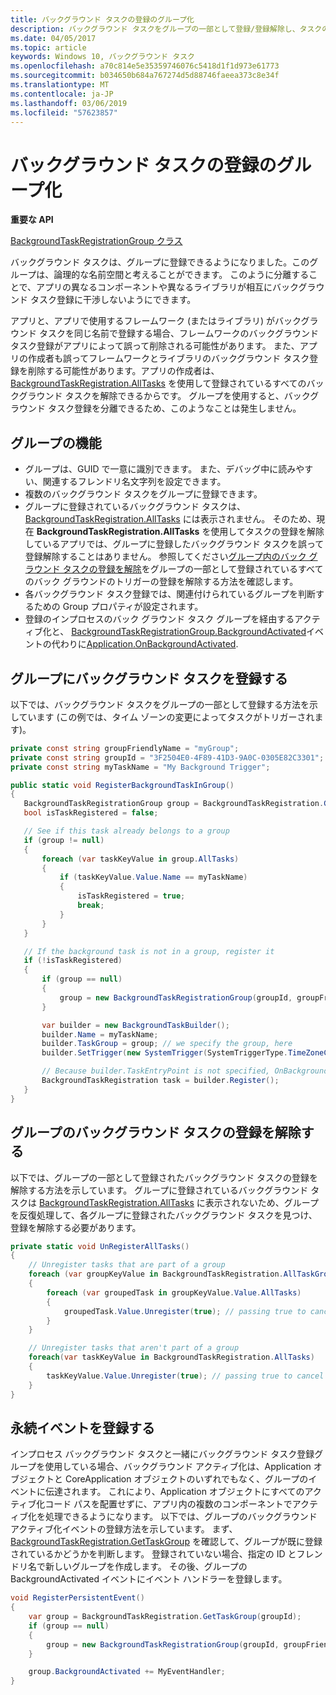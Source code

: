 ```yaml
---
title: バックグラウンド タスクの登録のグループ化
description: バックグラウンド タスクをグループの一部として登録/登録解除し、タスクの登録を分離します。
ms.date: 04/05/2017
ms.topic: article
keywords: Windows 10, バックグラウンド タスク
ms.openlocfilehash: a70c814e5e35359746076c5418d1f1d973e61773
ms.sourcegitcommit: b034650b684a767274d5d88746faeea373c8e34f
ms.translationtype: MT
ms.contentlocale: ja-JP
ms.lasthandoff: 03/06/2019
ms.locfileid: "57623857"
---
```

# <a name="group-background-task-registration"></a>バックグラウンド タスクの登録のグループ化

**重要な API**

[BackgroundTaskRegistrationGroup クラス](https://docs.microsoft.com/uwp/api/windows.applicationmodel.background.backgroundtaskregistrationgroup)

バックグラウンド タスクは、グループに登録できるようになりました。このグループは、論理的な名前空間と考えることができます。 このように分離することで、アプリの異なるコンポーネントや異なるライブラリが相互にバックグラウンド タスク登録に干渉しないようにできます。

アプリと、アプリで使用するフレームワーク (またはライブラリ) がバックグラウンド タスクを同じ名前で登録する場合、フレームワークのバックグラウンド タスク登録がアプリによって誤って削除される可能性があります。 また、アプリの作成者も誤ってフレームワークとライブラリのバックグラウンド タスク登録を削除する可能性があります。アプリの作成者は、[BackgroundTaskRegistration.AllTasks](https://docs.microsoft.com/uwp/api/windows.applicationmodel.background.backgroundtaskregistration.AllTasks) を使用して登録されているすべてのバックグラウンド タスクを解除できるからです。  グループを使用すると、バックグラウンド タスク登録を分離できるため、このようなことは発生しません。

## <a name="features-of-groups"></a>グループの機能

* グループは、GUID で一意に識別できます。 また、デバッグ中に読みやすい、関連するフレンドリ名文字列を設定できます。
* 複数のバックグラウンド タスクをグループに登録できます。
* グループに登録されているバックグラウンド タスクは、[BackgroundTaskRegistration.AllTasks](https://docs.microsoft.com/uwp/api/windows.applicationmodel.background.backgroundtaskregistration.AllTasks) には表示されません。 そのため、現在 **BackgroundTaskRegistration.AllTasks** を使用してタスクの登録を解除しているアプリでは、グループに登録したバックグラウンド タスクを誤って登録解除することはありません。 参照してください[グループ内のバック グラウンド タスクの登録を解除](#unregister-background-tasks-in-a-group)をグループの一部として登録されているすべてのバック グラウンドのトリガーの登録を解除する方法を確認します。
* 各バックグラウンド タスク登録では、関連付けられているグループを判断するための Group プロパティが設定されます。
* 登録のインプロセスのバック グラウンド タスク グループを経由するアクティブ化と、 [BackgroundTaskRegistrationGroup.BackgroundActivated](https://docs.microsoft.com/uwp/api/windows.applicationmodel.background.backgroundtaskregistrationgroup.BackgroundActivated)イベントの代わりに[Application.OnBackgroundActivated](https://docs.microsoft.com/uwp/api/windows.ui.xaml.application.onbackgroundactivated#Windows_UI_Xaml_Application_OnBackgroundActivated_Windows_ApplicationModel_Activation_BackgroundActivatedEventArgs_).

## <a name="register-a-background-task-in-a-group"></a>グループにバックグラウンド タスクを登録する

以下では、バックグラウンド タスクをグループの一部として登録する方法を示しています (この例では、タイム ゾーンの変更によってタスクがトリガーされます)。

```csharp
private const string groupFriendlyName = "myGroup";
private const string groupId = "3F2504E0-4F89-41D3-9A0C-0305E82C3301";
private const string myTaskName = "My Background Trigger";

public static void RegisterBackgroundTaskInGroup()
{
   BackgroundTaskRegistrationGroup group = BackgroundTaskRegistration.GetTaskGroup(groupId);
   bool isTaskRegistered = false;

   // See if this task already belongs to a group
   if (group != null)
   {
       foreach (var taskKeyValue in group.AllTasks)
       {
           if (taskKeyValue.Value.Name == myTaskName)
           {
               isTaskRegistered = true;
               break;
           }
       }
   }

   // If the background task is not in a group, register it
   if (!isTaskRegistered)
   {
       if (group == null)
       {
           group = new BackgroundTaskRegistrationGroup(groupId, groupFriendlyName);
       }

       var builder = new BackgroundTaskBuilder();
       builder.Name = myTaskName;
       builder.TaskGroup = group; // we specify the group, here
       builder.SetTrigger(new SystemTrigger(SystemTriggerType.TimeZoneChange, false));

       // Because builder.TaskEntryPoint is not specified, OnBackgroundActivated() will be raised when the background task is triggered
       BackgroundTaskRegistration task = builder.Register();
   }
}
```

## <a name="unregister-background-tasks-in-a-group"></a>グループのバックグラウンド タスクの登録を解除する

以下では、グループの一部として登録されたバックグラウンド タスクの登録を解除する方法を示しています。
グループに登録されているバックグラウンド タスクは [BackgroundTaskRegistration.AllTasks](https://docs.microsoft.com/uwp/api/windows.applicationmodel.background.backgroundtaskregistration.AllTasks) に表示されないため、グループを反復処理して、各グループに登録されたバックグラウンド タスクを見つけ、登録を解除する必要があります。

```csharp
private static void UnRegisterAllTasks()
{
    // Unregister tasks that are part of a group
    foreach (var groupKeyValue in BackgroundTaskRegistration.AllTaskGroups)
    {
        foreach (var groupedTask in groupKeyValue.Value.AllTasks)
        {
            groupedTask.Value.Unregister(true); // passing true to cancel currently running instances of this background task
        }
    }

    // Unregister tasks that aren't part of a group
    foreach(var taskKeyValue in BackgroundTaskRegistration.AllTasks)
    {
        taskKeyValue.Value.Unregister(true); // passing true to cancel currently running instances of this background task
    }
}
```

## <a name="register-persistent-events"></a>永続イベントを登録する

インプロセス バックグラウンド タスクと一緒にバックグラウンド タスク登録グループを使用している場合、バックグラウンド アクティブ化は、Application オブジェクトと CoreApplication オブジェクトのいずれでもなく、グループのイベントに伝達されます。 これにより、Application オブジェクトにすべてのアクティブ化コード パスを配置せずに、アプリ内の複数のコンポーネントでアクティブ化を処理できるようになります。 以下では、グループのバックグラウンド アクティブ化イベントの登録方法を示しています。 まず、[BackgroundTaskRegistration.GetTaskGroup](https://docs.microsoft.com/uwp/api/windows.applicationmodel.background.backgroundtaskregistration.gettaskgroup) を確認して、グループが既に登録されているかどうかを判断します。 登録されていない場合、指定の ID とフレンドリ名で新しいグループを作成します。 その後、グループの BackgroundActivated イベントにイベント ハンドラーを登録します。

```csharp
void RegisterPersistentEvent()
{
    var group = BackgroundTaskRegistration.GetTaskGroup(groupId);
    if (group == null)
    {
        group = new BackgroundTaskRegistrationGroup(groupId, groupFriendlyName);
    }

    group.BackgroundActivated += MyEventHandler;
}
```
